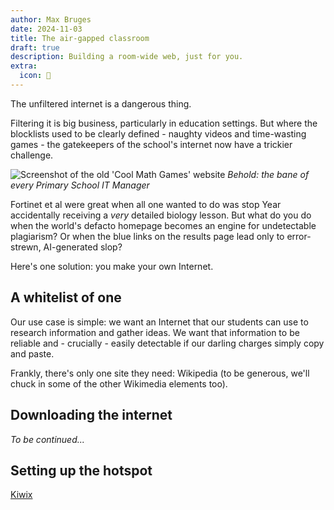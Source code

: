 ```yaml
---
author: Max Bruges
date: 2024-11-03
title: The air-gapped classroom
draft: true
description: Building a room-wide web, just for you.
extra:
  icon: 🔌
---
```


The unfiltered internet is a dangerous thing.

Filtering it is big business, particularly in education settings. But where the blocklists used to be clearly defined - naughty videos and time-wasting games - the gatekeepers of the school's internet now have a trickier challenge.

![Screenshot of the old 'Cool Math Games' website](/images/cool-math-games.webp)
*Behold: the bane of every Primary School IT Manager*

Fortinet et al were great when all one wanted to do was stop Year accidentally receiving a *very* detailed biology lesson. But what do you do when the world's defacto homepage becomes an engine for undetectable plagiarism? Or when the blue links on the results page lead only to error-strewn, AI-generated slop?

Here's one solution: you make your own Internet.

## A whitelist of one

Our use case is simple: we want an Internet that our students can use to research information and gather ideas. We want that information to be reliable and - crucially - easily detectable if our darling charges simply copy and paste.

Frankly, there's only one site they need: Wikipedia (to be generous, we'll chuck in some of the other Wikimedia elements too).

## Downloading the internet

*To be continued...*

## Setting up the hotspot

[Kiwix](https://kiwix.org/en/how-to-set-up-kiwix-hotspot/)
